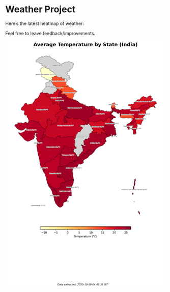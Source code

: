 # Weather Project

Here’s the latest heatmap of weather:

Feel free to leave feedback/improvements.

![India Heatmap](docs/assets/india_heatmap.png?v=F41EA7)
